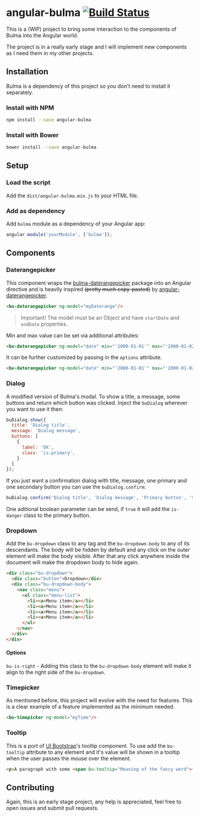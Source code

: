 # angular-bulma [![Build Status](https://travis-ci.org/gfpacheco/angular-bulma.svg?branch=master)](https://travis-ci.org/gfpacheco/angular-bulma)

This is a (WIP) project to bring some interaction to the components of Bulma into the Angular world.

The project is in a really early stage and I will implement new components as I need them in my
other projects.

## Installation

Bulma is a dependency of this project so you don't need to install it separately.

### Install with NPM

```sh
npm install --save angular-bulma
```

### Install with Bower

```sh
bower install --save angular-bulma
```

## Setup

### Load the script

Add the `dist/angular-bulma.min.js` to your HTML file.

### Add as dependency

Add `bulma` module as a dependency of your Angular app:

```javascript
angular.module('yourModule', ['bulma']);
```

## Components

### Daterangepicker

This component wraps the [bulma-daterangepicker](https://github.com/gfpacheco/bulma-daterangepicker)
package into an Angular directive and is heavily inspired ~~(pretty much copy-pasted)~~ by
[angular-daterangepicker](https://github.com/fragaria/angular-daterangepicker).

```html
<bu-daterangepicker ng-model="myDaterange"/>
```

> Important! The model must be an Object and have `startDate` and `endDate` properties.

Min and max value can be set via additional attributes:

```html
<bu-daterangepicker ng-model="date" min="'2000-01-01'" max="'2000-01-02'"/>
```

It can be further customized by passing in the `options` attribute.

```html
<bu-daterangepicker ng-model="date" min="'2000-01-01'" max="'2000-01-02'" options="{separator: ':'}"/>
```

### Dialog

A modified version of Bulma's modal. To show a title, a message, some buttons and return which
button was clicked. Inject the `buDialog` wherever you want to use it then:

```js
buDialog.show({
  title: 'Dialog title',
  message: 'Dialog message',
  buttons: [
    {
      label: 'Ok',
      class: 'is-primary',
    }
  ]
});
```

If you just want a confirmation dialog with title, message, one primary and one secondary button
you can use the `buDialog.confirm`:

```js
buDialog.confirm('Dialog title', 'Dialog message', 'Primary button', 'Secondary button');
```

One aditional boolean parameter can be send, if `true` it will add the `is-danger` class to the
primary button.

### Dropdown

Add the `bu-dropdown` class to any tag and the `bu-dropdown-body` to any of its descendants. The
body will be hidden by default and any click on the outer element will make the body visible. After
that any click anywhere inside the document will make the dropdown body to hide again.

```html
<div class="bu-dropdown">
  <div class="button">Dropdown</div>
  <div class="bu-dropdown-body">
    <nav class="menu">
      <ul class="menu-list">
        <li><a>Menu item</a></li>
        <li><a>Menu item</a></li>
        <li><a>Menu item</a></li>
        <li><a>Menu item</a></li>
      </ul>
    </nav>
  </div>
</div>
```

#### Options

`bu-is-right` - Adding this class to the `bu-dropdown-body` element will make it align to the right
side of the `bu-dropdown`.

### Timepicker

As mentioned before, this project will evolve with the need for features. This is a clear example of
a feature implemented as the minimum needed.

```html
<bu-timepicker ng-model="myTime"/>
```

### Tooltip

This is a port of [UI Bootstrap](https://angular-ui.github.io/bootstrap)'s tooltip component. To use
add the `bu-tooltip` attribute to any element and it's value will be shown in a tooltip when the
user passes the mouse over the element.

```html
<p>A paragraph with some <span bu-tooltip="Meaning of the fancy word">fancy</span> word.</p>
```

## Contributing

Again, this is an early stage project, any help is appreciated, feel free to open issues and submit
pull requests.
